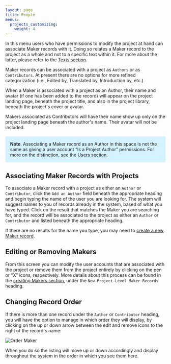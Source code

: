 ```yaml
---
layout: page
title: People
menus:
  projects_customizing:
    weight: 4
---
```


In this menu users who have permissions to modify the project at hand can associate Maker records with it. Doing so relates a Maker record to the project as a whole and not to a specific text within it. For more about the latter, please refer to the [Texts section](texts.html).

Maker records can be associated with a project as `Authors` or as `Contributors`. At present there are no options for more refined categorization (i.e., Edited by, Translated by, Introduction by, etc.)

When a Maker is associated with a project as an Author, their name and avatar (if one has been added to the record) will appear on the project landing page, beneath the project title, and also in the project library, beneath the project's cover or avatar.

Makers associated as Contributors will have their name show up only on the project landing page beneath the author's name. Their avatar will not be included.

<div style="background: #d4f2ff; margin: 20px 0; padding: 15px;">
<strong>Note</strong>. Associating a Maker record as an Author in this space is not the same as giving a user account “Is a Project Author” permissions. For more on the distinction, see the <a href="/docs/projects/accounts/users.html">Users section</a>.
</div>

## Associating Maker Records with Projects

To associate a Maker record with a project as either an `Author` or `Contributor`, click the `Add an Author` field beneath the appropriate heading and begin typing the name of the user you are looking for. The system will suggest names to you of records already in the system, based of what you have typed. Click on the result that matches the Maker you are searching for, and the record will be associated to the project as either an `Author` or `Contributor` and listed beneath the appropriate heading.

If there are no results for the name you type, you may need to [create a new Maker record](\docs\projects\accounts\creating.html).

## Editing or Removing Makers

From this screen you can modify the user accounts that are associated with the project or remove them from the project entirely by clicking on the pen or “X” icons, respectively. More details about this process can be found in the [creating Makers section](\docs\projects\accounts\creating.html), under the `New Project-Level Maker Records` heading.

## Changing Record Order

If there is more than one record under the `Author` or `Contributor` heading, you will have the option to manage in which order they will display, by clicking on the up or down arrow between the edit and remove icons to the right of the record's name:

![Order Maker](/docs/assets/projects/order-maker.png)

When you do so the listing will move up or down accordingly and display throughout the system in the order in which you see them here.
